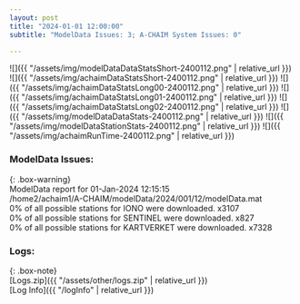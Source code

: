 ```yaml
---
layout: post
title: "2024-01-01 12:00:00"
subtitle: "ModelData Issues: 3; A-CHAIM System Issues: 0"

---
```


![]({{ "/assets/img/modelDataDataStatsShort-2400112.png" | relative_url }})
![]({{ "/assets/img/achaimDataStatsShort-2400112.png" | relative_url }})
![]({{ "/assets/img/achaimDataStatsLong00-2400112.png" | relative_url }})
![]({{ "/assets/img/achaimDataStatsLong01-2400112.png" | relative_url }})
![]({{ "/assets/img/achaimDataStatsLong02-2400112.png" | relative_url }})
![]({{ "/assets/img/modelDataDataStats-2400112.png" | relative_url }})
![]({{ "/assets/img/modelDataStationStats-2400112.png" | relative_url }})
![]({{ "/assets/img/achaimRunTime-2400112.png" | relative_url }})


### ModelData Issues:  
  
{: .box-warning}  
 ModelData report for 01-Jan-2024 12:15:15   
 /home2/achaim1/A-CHAIM/modelData/2024/001/12/modelData.mat   
 0% of all possible stations for IONO were downloaded. x3107   
 0% of all possible stations for SENTINEL were downloaded. x827   
 0% of all possible stations for KARTVERKET were downloaded. x7328   
  


### Logs:  
  
{: .box-note}  
[Logs.zip]({{ "/assets/other/logs.zip" | relative_url }})  
[Log Info]({{ "/logInfo" | relative_url }})  
